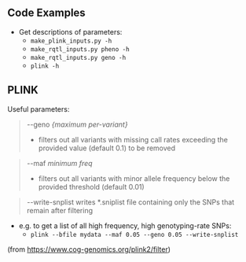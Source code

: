 ## Code Examples
* Get descriptions of parameters:
	* `make_plink_inputs.py -h`
	* `make_rqtl_inputs.py pheno -h`
	* `make_rqtl_inputs.py geno -h`
	* `plink -h`


## PLINK 
Useful parameters:
> --geno *{maximum per-variant}*
>* filters out all variants with missing call rates exceeding the provided value (default 0.1) to be removed

> --maf *minimum freq*
>* filters out all variants with minor allele frequency below the provided threshold (default 0.01)

> --write-snplist
> writes *.sniplist file containing only the SNPs that remain after filtering
* e.g. to get a list of all high frequency, high genotyping-rate SNPs:
	* `plink --bfile mydata --maf 0.05 --geno 0.05 --write-snplist`

(from https://www.cog-genomics.org/plink2/filter)
